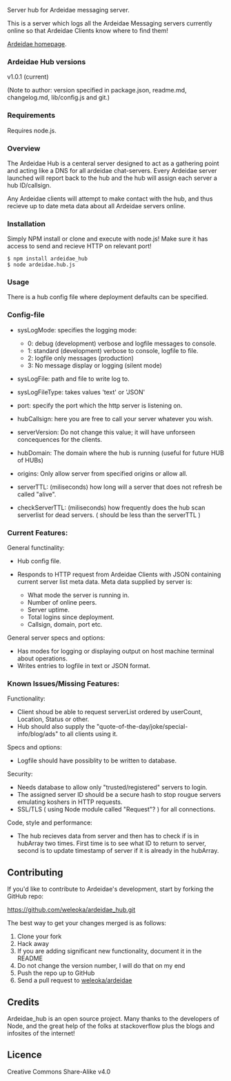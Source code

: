 
Server hub for Ardeidae messaging server.

This is a server which logs all the Ardeidae Messaging servers currently online so that Ardeidae Clients know where to find them!

[Ardeidae homepage](http://www.student.bth.se/~kawe14/javascript/kmom10/webroot/index.php).



### Ardeidae Hub versions
v1.0.1 (current)

(Note to author: version specified in package.json, readme.md, changelog.md, lib/config.js and git.)



### Requirements
Requires node.js.



### Overview
The Ardeidae Hub is a centeral server designed to act as a gathering point and acting like a DNS for all ardeidae chat-servers. Every Ardeidae server launched will report back to the hub and the hub will assign each server a hub ID/callsign.

Any Ardeidae clients will attempt to make contact with the hub, and thus recieve up to date meta data about all Ardeidae servers online.



### Installation
Simply NPM install or clone and execute with node.js! Make sure it has access to send and recieve HTTP on relevant port!

	$ npm install ardeidae_hub
	$ node ardeidae.hub.js




### Usage
There is a hub config file where deployment defaults can be specified.



### Config-file
* sysLogMode: specifies the logging mode:

	- 0: debug (development) verbose and logfile messages to console.
	- 1: standard (development) verbose to console, logfile to file.
	- 2: logfile only messages (production)
	- 3: No message display or logging (silent mode)

* sysLogFile: path and file to write log to.
* sysLogFileType: takes values 'text' or 'JSON'
* port: specify the port which the http server is listening on.
* hubCallsign: here you are free to call your server whatever you wish.
* serverVersion: Do not change this value; it will have unforseen concequences for the clients.
* hubDomain: The domain where the hub is running (useful for future HUB of HUBs)
* origins: Only allow server from specified origins or allow all.
* serverTTL: (miliseconds) how long will a server that does not refresh be called "alive".
* checkServerTTL: (miliseconds) how frequently does the hub scan serverlist for dead servers. ( should be less than the serverTTL )


### Current Features:
General functinality:

* Hub config file.
* Responds to HTTP request from Ardeidae Clients with JSON containing current server list meta data.
	Meta data supplied by server is:

	- What mode the server is running in.
	- Number of online peers.
	- Server uptime.
	- Total logins since deployment.
	- Callsign, domain, port etc.

General server specs and options:

* Has modes for logging or displaying output on host machine terminal about operations.
* Writes entries to logfile in text or JSON format.



### Known Issues/Missing Features:
Functionality:

* Client shoud be able to request serverList ordered by userCount, Location, Status or other.
* Hub should also supply the "quote-of-the-day/joke/special-info/blog/ads" to all clients using it.


Specs and options:

* Logfile should have possiblity to be written to database.

Security:

* Needs database to allow only "trusted/registered" servers to login.
* The assigned server ID should be a secure hash to stop rougue servers emulating koshers in HTTP requests.
* SSL/TLS ( using Node module called "Request"? ) for all connections.


Code, style and performance:

* The hub recieves data from server and then has to check if is in hubArray two times. First time is to see what ID to return to server, second is to update timestamp of server if it is already in the hubArray.



## Contributing
If you'd like to contribute to Ardeidae's development, start by forking the GitHub repo:

https://github.com/weleoka/ardeidae_hub.git

The best way to get your changes merged is as follows:

1. Clone your fork
2. Hack away
3. If you are adding significant new functionality, document it in the README
4. Do not change the version number, I will do that on my end
5. Push the repo up to GitHub
6. Send a pull request to [weleoka/ardeidae](https://github.com/weleoka/ardeidae_hub)



## Credits
Ardeidae_hub is an open source project. Many thanks to the developers of Node, and the great help of the folks at stackoverflow plus the blogs and infosites of the internet!



## Licence
Creative Commons Share-Alike v4.0




